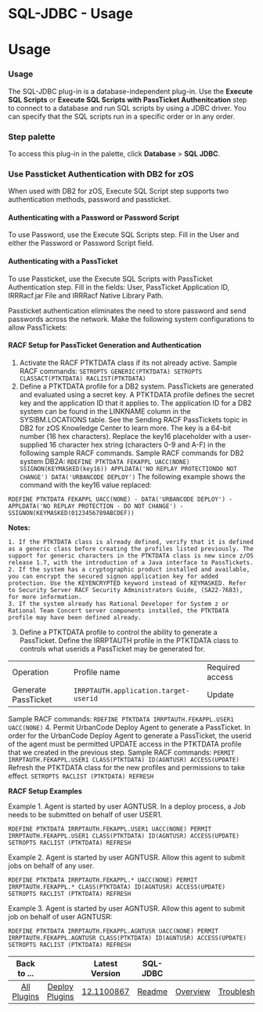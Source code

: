 
SQL-JDBC - Usage
================

# Usage



### Usage




 


The SQL-JDBC plug-in is a database-independent plug-in. Use the **Execute SQL Scripts** or **Execute SQL Scripts with PassTicket Authenitcation** step to connect to a database and run SQL scripts by using a JDBC driver. You can specify that the SQL scripts run in a specific order or in any order.



### **Step palette**


To access this plug-in in the palette, click **Database** > **SQL JDBC**.


### **Use Passticket Authentication with DB2 for zOS**


When used with DB2 for zOS, Execute SQL Script step supports two authentication methods, password and passticket.


#### **Authenticating with a Password or Password Script**


To use Password, use the Execute SQL Scripts step. Fill in the User and either the Password or Password Script field. 


#### **Authenticating with a PassTicket**


To use Passticket, use the Execute SQL Scripts with PassTicket Authentication step. Fill in the fields: User, PassTicket Application ID, IRRRacf.jar File and IRRRacf Native Library Path.


Passticket authentication eliminates the need to store password and send passwords across the network. Make the following system configurations to allow PassTickets:


#### **RACF Setup for PassTicket Generation and Authentication**


1. Activate the RACF PTKTDATA class if its not already active. Sample RACF commands: ``SETROPTS GENERIC(PTKTDATA) SETROPTS CLASSACT(PTKTDATA) RACLIST(PTKTDATA)``
2. Define a PTKTDATA profile for a DB2 system. PassTickets are generated and evaluated using a secret key. A PTKTDATA profile defines the secret key and the application ID that it applies to. The application ID for a DB2 system can be found in the LINKNAME column in the SYSIBM.LOCATIONS table. See the Sending RACF PassTickets topic in DB2 for zOS Knowledge Center to learn more. The key is a 64-bit number (16 hex characters). Replace the key16 placeholder with a user-supplied 16 character hex string (characters 0-9 and A-F) in the following sample RACF commands. Sample RACF commands for DB2 system DB2A: `RDEFINE PTKTDATA FEKAPPL UACC(NONE) SSIGNON(KEYMASKED(key16)) APPLDATA('NO REPLAY PROTECTIONDO NOT CHANGE') DATA('URBANCODE DEPLOY')`
The following example shows the command with the key16 value replaced:


`RDEFINE PTKTDATA FEKAPPL UACC(NONE) - DATA('URBANCODE DEPLOY') - APPLDATA('NO REPLAY PROTECTION - DO NOT CHANGE') - SSIGNON(KEYMASKED(0123456789ABCDEF))`


**Notes:**


	1. If the PTKTDATA class is already defined, verify that it is defined as a generic class before creating the profiles listed previously. The support for generic characters in the PTKTDATA class is new since z/OS release 1.7, with the introduction of a Java interface to PassTickets.
	2. If the system has a cryptographic product installed and available, you can encrypt the secured signon application key for added protection. Use the KEYENCRYPTED keyword instead of KEYMASKED. Refer to Security Server RACF Security Administrators Guide, (SA22-7683), for more information.
	3. If the system already has Rational Developer for System z or Rational Team Concert server components installed, the PTKTDATA profile may have been defined already.
3. Define a PTKTDATA profile to control the ability to generate a PassTicket. Define the IRRPTAUTH profile in the PTKTDATA class to controls what userids a PassTicket may be generated for.


|  |  |  |
| --- | --- | --- |
| Operation | Profile name | Required access |
| Generate PassTicket | `IRRPTAUTH.application.target-userid` | Update |

Sample RACF commands: `RDEFINE PTKTDATA IRRPTAUTH.FEKAPPL.USER1 UACC(NONE)`
4. Permit UrbanCode Deploy Agent to generate a PassTicket. In order for the UrbanCode Deploy Agent to generate a PassTicket, the userid of the agent must be permitted UPDATE access in the PTKTDATA profile that we created in the previous step. Sample RACF commands: `PERMIT IRRPTAUTH.FEKAPPL.USER1 CLASS(PTKTDATA) ID(AGNTUSR) ACCESS(UPDATE)`
Refresh the PTKTDATA class for the new profiles and permissions to take effect. `SETROPTS RACLIST (PTKTDATA) REFRESH`


**RACF Setup Examples**


Example 1. Agent is started by user AGNTUSR. In a deploy process, a Job needs to be submitted on behalf of user USER1.


`RDEFINE PTKTDATA IRRPTAUTH.FEKAPPL.USER1 UACC(NONE) PERMIT IRRPTAUTH.FEKAPPL.USER1 CLASS(PTKTDATA) ID(AGNTUSR) ACCESS(UPDATE) SETROPTS RACLIST (PTKTDATA) REFRESH`


Example 2. Agent is started by user AGNTUSR. Allow this agent to submit jobs on behalf of any user.


`RDEFINE PTKTDATA IRRPTAUTH.FEKAPPL.* UACC(NONE) PERMIT IRRPTAUTH.FEKAPPL.* CLASS(PTKTDATA) ID(AGNTUSR) ACCESS(UPDATE) SETROPTS RACLIST (PTKTDATA) REFRESH`


Example 3. Agent is started by user AGNTUSR. Allow this agent to submit job on behalf of user AGNTUSR:


`RDEFINE PTKTDATA IRRPTAUTH.FEKAPPL.AGNTUSR UACC(NONE) PERMIT IRRPTAUTH.FEKAPPL.AGNTUSR CLASS(PTKTDATA) ID(AGNTUSR) ACCESS(UPDATE) SETROPTS RACLIST (PTKTDATA) REFRESH`




|Back to ...||Latest Version|SQL-JDBC |||||
| :---: | :---: | :---: | :---: | :---: | :---: | :---: | :---: |
|[All Plugins](../../index.md)|[Deploy Plugins](../README.md)|[12.1100867](https://raw.githubusercontent.com/UrbanCode/IBM-UCD-PLUGINS/main/files/SQL-JDBC/SQL-JDBC-12.1100867.zip)|[Readme](README.md)|[Overview](overview.md)|[Troubleshooting](troubleshooting.md)|[Steps](steps.md)|[Downloads](downloads.md)|
